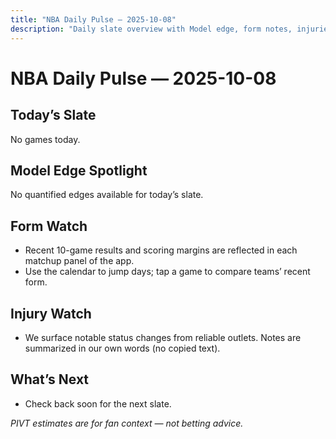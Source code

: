 ```yaml
--- 
title: "NBA Daily Pulse — 2025-10-08"
description: "Daily slate overview with Model edge, form notes, injuries, and what’s next."
---
```

# NBA Daily Pulse — 2025-10-08

## Today’s Slate
No games today.

## Model Edge Spotlight
No quantified edges available for today’s slate.

## Form Watch
- Recent 10-game results and scoring margins are reflected in each matchup panel of the app.
- Use the calendar to jump days; tap a game to compare teams’ recent form.

## Injury Watch
- We surface notable status changes from reliable outlets. Notes are summarized in our own words (no copied text).

## What’s Next
- Check back soon for the next slate.

*PIVT estimates are for fan context — not betting advice.*